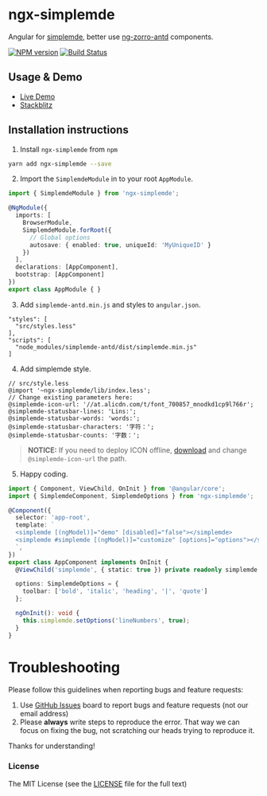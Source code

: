 # ngx-simplemde

Angular for [simplemde](https://simplemde.com/), better use [ng-zorro-antd](https://ng.ant.design/) components.

[![NPM version](https://img.shields.io/npm/v/ngx-simplemde.svg)](https://www.npmjs.com/package/ngx-simplemde)
[![Build Status](https://travis-ci.org/cipchk/ngx-simplemde.svg?branch=master)](https://travis-ci.org/cipchk/ngx-simplemde)

## Usage & Demo

- [Live Demo](https://cipchk.github.io/ngx-simplemde/)
- [Stackblitz](https://stackblitz.com/edit/ngx-simplemde)

## Installation instructions

1. Install `ngx-simplemde` from `npm`

```bash
yarn add ngx-simplemde --save
```

2. Import the `SimplemdeModule` in to your root `AppModule`.

```ts
import { SimplemdeModule } from 'ngx-simplemde';

@NgModule({
  imports: [
    BrowserModule,
    SimplemdeModule.forRoot({
      // Global options
      autosave: { enabled: true, uniqueId: 'MyUniqueID' }
    })
  ],
  declarations: [AppComponent],
  bootstrap: [AppComponent]
})
export class AppModule { }
```

3. Add `simplemde-antd.min.js` and styles to `angular.json`.

```
"styles": [
  "src/styles.less"
],
"scripts": [
  "node_modules/simplemde-antd/dist/simplemde.min.js"
]
```

4. Add simplemde style.

```less
// src/style.less
@import '~ngx-simplemde/lib/index.less';
// Change existing parameters here:
@simplemde-icon-url: '//at.alicdn.com/t/font_700857_mnodkd1cp9l766r';
@simplemde-statusbar-lines: 'Lins:';
@simplemde-statusbar-words: 'words:';
@simplemde-statusbar-characters: '字符：';
@simplemde-statusbar-counts: '字数：';
```

> **NOTICE:** If you need to deploy ICON offline, [download](icons.zip) and change `@simplemde-icon-url` the path.

5. Happy coding.

```ts
import { Component, ViewChild, OnInit } from '@angular/core';
import { SimplemdeComponent, SimplemdeOptions } from 'ngx-simplemde';

@Component({
  selector: 'app-root',
  template: `
  <simplemde [(ngModel)]="demo" [disabled]="false"></simplemde>
  <simplemde #simplemde [(ngModel)]="customize" [options]="options"></simplemde>  
  `,
})
export class AppComponent implements OnInit {
  @ViewChild('simplemde', { static: true }) private readonly simplemde: SimplemdeComponent;

  options: SimplemdeOptions = {
    toolbar: ['bold', 'italic', 'heading', '|', 'quote']
  };

  ngOnInit(): void {
    this.simplemde.setOptions('lineNumbers', true);
  }  
}
```

# Troubleshooting

Please follow this guidelines when reporting bugs and feature requests:

1. Use [GitHub Issues](https://github.com/cipchk/ngx-simplemde/issues) board to report bugs and feature requests (not our email address)
2. Please **always** write steps to reproduce the error. That way we can focus on fixing the bug, not scratching our heads trying to reproduce it.

Thanks for understanding!

### License

The MIT License (see the [LICENSE](https://github.com/cipchk/ngx-simplemde/blob/master/LICENSE) file for the full text)
